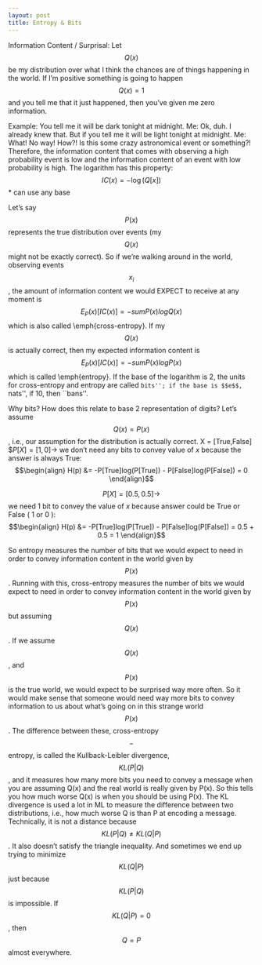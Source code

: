 ```yaml
---
layout: post
title: Entropy & Bits
---
```


Information Content / Surprisal: Let $$Q(x)$$ be my distribution over what I think the chances are of things happening in the world. If I’m positive something is going to happen $$Q(x)=1$$ and you tell me that it just happened, then you’ve given me zero information.

Example: You tell me it will be dark tonight at midnight. Me: Ok, duh. I already knew that. But if you tell me it will be light tonight at midnight. Me: What! No way! How?! Is this some crazy astronomical event or something?! Therefore, the information content that comes with observing a high probability event is low and the information content of an event with low probability is high. The logarithm has this property:
$$IC(x) = -\log(Q[x])$$ * can use any base

Let’s say $$P(x)$$ represents the true distribution over events (my $$Q(x)$$ might not be exactly correct). So if we’re walking around in the world, observing events $$x_i$$, the amount of information content we would EXPECT to receive at any moment is $$E_P(x)[IC(x)] = -sum P(x) log Q(x)$$ which is also called \emph{cross-entropy}. If my $$Q(x)$$ is actually correct, then my expected information content is $$E_P(x)[IC(x)] = -sum P(x) log P(x)$$ which is called \emph{entropy}.
If the base of the logarithm is 2, the units for cross-entropy and entropy are called ``bits''; if the base is $$e$$, ``nats'', if 10, then ``bans''.

Why bits? How does this relate to base 2 representation of digits? Let’s assume $$Q(x)=P(x)$$, i.e., our assumption for the distribution is actually correct.
X = [True,False]
$$P[X] = [1,0] \rightarrow$ we don’t need any bits to convey value of $x$ because the answer is always True:
$$\begin{align}
H(p) &= -P[True]log(P[True]) - P[False]log(P[False]) = 0
\end{align}$$

$$P[X] = [0.5,0.5] \rightarrow$$ we need 1 bit to convey the value of $x$ because answer could be True or False ( 1 or 0 ):
$$\begin{align}
H(p) &= -P[True]log(P[True]) - P[False]log(P[False]) = 0.5 + 0.5 = 1
\end{align}$$

So entropy measures the number of bits that we would expect to need in order to convey information content in the world given by $$P(x)$$. Running with this, cross-entropy measures the number of bits we would expect to need in order to convey information content in the world given by $$P(x)$$ but assuming $$Q(x)$$. If we assume $$Q(x)$$, and $$P(x)$$ is the true world, we would expect to be surprised way more often. So it would make sense that someone would need way more bits to convey information to us about what’s going on in this strange world $$P(x)$$.
The difference between these, cross-entropy $$-$$ entropy, is called the Kullback-Leibler divergence, $$KL(P|Q)$$, and it measures how many more bits you need to convey a message when you are assuming Q(x) and the real world is really given by P(x). So this tells you how much worse Q(x) is when you should be using P(x). The KL divergence is used a lot in ML to measure the difference between two distributions, i.e., how much worse Q is than P at encoding a message. Technically, it is not a distance because $$KL(P|Q) \ne KL(Q|P)$$. It also doesn’t satisfy the triangle inequality. And sometimes we end up trying to minimize $$KL(Q|P)$$ just because $$KL(P|Q)$$ is impossible. If $$KL(Q|P) = 0$$, then $$Q=P$$ almost everywhere.
